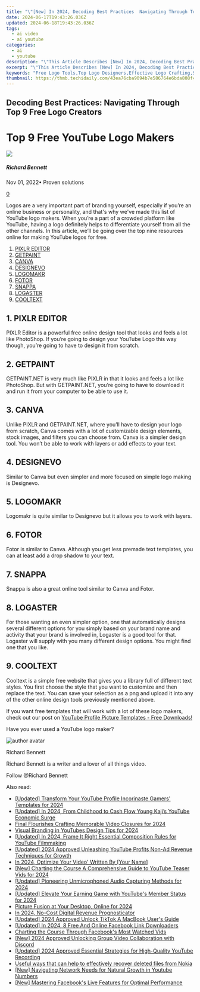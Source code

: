 ```yaml
---
title: "\"[New] In 2024, Decoding Best Practices  Navigating Through Top 9 Free Logo Creators\""
date: 2024-06-17T19:43:26.036Z
updated: 2024-06-18T19:43:26.036Z
tags:
  - ai video
  - ai youtube
categories:
  - ai
  - youtube
description: "\"This Article Describes [New] In 2024, Decoding Best Practices: Navigating Through Top 9 Free Logo Creators\""
excerpt: "\"This Article Describes [New] In 2024, Decoding Best Practices: Navigating Through Top 9 Free Logo Creators\""
keywords: "Free Logo Tools,Top Logo Designers,Effective Logo Crafting,Select Logo Generators,Affordable Brand Symbols,Leading Logo Creators,Optimal Logo Making"
thumbnail: https://thmb.techidaily.com/43ea76cba9094b7e586764e6bda808f45025f38856a330aa448f0606df3e468d.jpg
---
```


## Decoding Best Practices: Navigating Through Top 9 Free Logo Creators

# Top 9 Free YouTube Logo Makers

![](https://images.wondershare.com/filmora/article-images/richard-bennett.jpg)

##### Richard Bennett

 Nov 01, 2022• Proven solutions

[0](#commentsBoxSeoTemplate)

Logos are a very important part of branding yourself, especially if you’re an online business or personality, and that's why we've made this list of YouTube logo makers. When you’re a part of a crowded platform like YouTube, having a logo definitely helps to differentiate yourself from all the other channels. In this article, we’ll be going over the top nine resources online for making YouTube logos for free.

1. [PIXLR EDITOR](#pixlr)
2. [GETPAINT](#getpaint)
3. [CANVA](#canva)
4. [DESIGNEVO](#designevo)
5. [LOGOMAKR](#logomakr)
6. [FOTOR](#fotor)
7. [SNAPPA](#snappa)
8. [LOGASTER](#logaster)
9. [COOLTEXT](#cooltext)

## 1\. PIXLR EDITOR

PIXLR Editor is a powerful free online design tool that looks and feels a lot like PhotoShop. If you’re going to design your YouTube Logo this way though, you’re going to have to design it from scratch.

## 2\. GETPAINT

GETPAINT.NET is very much like PIXLR in that it looks and feels a lot like PhotoShop. But with GETPAINT.NET, you’re going to have to download it and run it from your computer to be able to use it.

## 3\. CANVA

Unlike PIXLR and GETPAINT.NET, where you’ll have to design your logo from scratch, Canva comes with a lot of customizable design elements, stock images, and filters you can choose from. Canva is a simpler design tool. You won’t be able to work with layers or add effects to your text.

## 4\. DESIGNEVO

Similar to Canva but even simpler and more focused on simple logo making is Designevo.

## 5\. LOGOMAKR

Logomakr is quite similar to Designevo but it allows you to work with layers.

## 6\. FOTOR

Fotor is similar to Canva. Although you get less premade text templates, you can at least add a drop shadow to your text.

## 7\. SNAPPA

Snappa is also a great online tool similar to Canva and Fotor.

## 8\. LOGASTER

For those wanting an even simpler option, one that automatically designs several different options for you simply based on your brand name and activity that your brand is involved in, Logaster is a good tool for that. Logaster will supply with you many different design options. You might find one that you like.

## 9\. COOLTEXT

Cooltext is a simple free website that gives you a library full of different text styles. You first choose the style that you want to customize and then replace the text. You can save your selection as a png and upload it into any of the other online design tools previously mentioned above.

If you want free templates that will work with a lot of these logo makers, check out our post on [YouTube Profile Picture Templates - Free Downloads!](https://www.filmora.io/community-blog/youtube-profile-picture-templates-%E2%80%93-free-downloads%21-310.html)

Have you ever used a YouTube logo maker?

![author avatar](https://images.wondershare.com/filmora/article-images/richard-bennett.jpg)

Richard Bennett

Richard Bennett is a writer and a lover of all things video.

Follow @Richard Bennett


<ins class="adsbygoogle"
     style="display:block"
     data-ad-format="autorelaxed"
     data-ad-client="ca-pub-7571918770474297"
     data-ad-slot="1223367746"></ins>



<ins class="adsbygoogle"
     style="display:block"
     data-ad-client="ca-pub-7571918770474297"
     data-ad-slot="8358498916"
     data-ad-format="auto"
     data-full-width-responsive="true"></ins>

<span class="atpl-alsoreadstyle">Also read:</span>
<div><ul>
<li><a href="https://youtube-lab.techidaily.com/ed-transform-your-youtube-profile-incorinaste-gamers-templates-for-2024/"><u>[Updated] Transform Your YouTube Profile  Incorinaste Gamers' Templates for 2024</u></a></li>
<li><a href="https://youtube-lab.techidaily.com/ed-in-2024-from-childhood-to-cash-flow-young-kajis-youtube-economic-surge/"><u>[Updated] In 2024, From Childhood to Cash Flow  Young Kaji’s YouTube Economic Surge</u></a></li>
<li><a href="https://youtube-lab.techidaily.com/-flourishes-crafting-memorable-video-closures-for-2024/"><u>Final Flourishes  Crafting Memorable Video Closures for 2024</u></a></li>
<li><a href="https://youtube-lab.techidaily.com/l-branding-in-youtubes-design-tips-for-2024/"><u>Visual Branding in YouTubes  Design Tips for 2024</u></a></li>
<li><a href="https://youtube-lab.techidaily.com/ed-in-2024-frame-it-right-essential-composition-rules-for-youtube-filmmaking/"><u>[Updated] In 2024, Frame It Right  Essential Composition Rules for YouTube Filmmaking</u></a></li>
<li><a href="https://youtube-lab.techidaily.com/ed-2024-approved-unleashing-youtube-profits-non-ad-revenue-techniques-for-growth/"><u>[Updated] 2024 Approved  Unleashing YouTube Profits  Non-Ad Revenue Techniques for Growth</u></a></li>
<li><a href="https://youtube-lab.techidaily.com/24-optimize-your-video-written-by-your-name/"><u>In 2024, Optimize Your Video' Written By  [Your Name]</u></a></li>
<li><a href="https://youtube-lab.techidaily.com/harting-the-course-a-comprehensive-guide-to-youtube-teaser-vids-for-2024/"><u>[New] Charting the Course  A Comprehensive Guide to YouTube Teaser Vids for 2024</u></a></li>
<li><a href="https://youtube-lab.techidaily.com/ed-pioneering-unmicrophoned-audio-capturing-methods-for-2024/"><u>[Updated] Pioneering Unmicrophoned Audio Capturing Methods for 2024</u></a></li>
<li><a href="https://youtube-lab.techidaily.com/ed-elevate-your-earning-game-with-youtubes-member-status-for-2024/"><u>[Updated] Elevate Your Earning Game with YouTube's Member Status for 2024</u></a></li>
<li><a href="https://extra-skills.techidaily.com/picture-fusion-at-your-desktop-online-for-2024/"><u>Picture Fusion at Your Desktop, Online for 2024</u></a></li>
<li><a href="https://youtube-stream.techidaily.com/in-2024-no-cost-digital-revenue-prognosticator/"><u>In 2024, No-Cost Digital Revenue Prognosticator</u></a></li>
<li><a href="https://tiktok-video-recordings.techidaily.com/updated-2024-approved-unlock-tiktok-a-macbook-users-guide/"><u>[Updated] 2024 Approved  Unlock TikTok  A MacBook User's Guide</u></a></li>
<li><a href="https://facebook-video-content.techidaily.com/updated-in-2024-8-free-and-online-facebook-link-downloaders/"><u>[Updated] In 2024, 8 Free And Online Facebook Link Downloaders</u></a></li>
<li><a href="https://facebook-video-content.techidaily.com/charting-the-course-through-facebooks-most-watched-vids/"><u>Charting the Course Through Facebook's Most Watched Vids</u></a></li>
<li><a href="https://discord-videos.techidaily.com/new-2024-approved-unlocking-group-video-collaboration-with-discord/"><u>[New] 2024 Approved  Unlocking Group Video Collaboration with Discord</u></a></li>
<li><a href="https://screen-recording.techidaily.com/updated-2024-approved-essential-strategies-for-high-quality-youtube-recording/"><u>[Updated] 2024 Approved  Essential Strategies for High-Quality YouTube Recording</u></a></li>
<li><a href="https://techidaily.com/useful-ways-that-can-help-to-effectively-recover-deleted-files-from-nokia-by-fonelab-android-recover-data/"><u>Useful ways that can help to effectively recover deleted files from Nokia</u></a></li>
<li><a href="https://extra-support.techidaily.com/new-navigating-network-needs-for-natural-growth-in-youtube-numbers/"><u>[New] Navigating Network Needs for Natural Growth in Youtube Numbers</u></a></li>
<li><a href="https://facebook-video-recording.techidaily.com/new-mastering-facebooks-live-features-for-optimal-performance/"><u>[New] Mastering Facebook's Live Features for Optimal Performance</u></a></li>
</ul></div>
